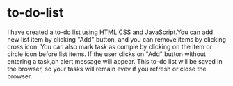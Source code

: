 # to-do-list

I have created a to-do list using HTML CSS and JavaScript.You can add new list item by clicking "Add" button, and you can remove items by clicking cross icon. You can also mark task as comple by clicking on the item or circle icon before list items. If the user clicks on "Add" button without entering a task,an alert message will appear. This to-do list will be saved in the browser, so your tasks will remain evev if you refresh or close the browser.
